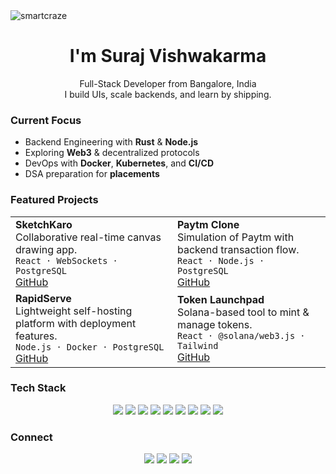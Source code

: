 <img src="https://komarev.com/ghpvc/?username=smartcraze&label=Profile%20views&color=0e75b6&style=flat" alt="smartcraze" />

<h1 align="center">I'm Suraj Vishwakarma</h1>
<p align="center">
  Full-Stack Developer from Bangalore, India<br/>
  I build UIs, scale backends, and learn by shipping.
</p>

### Current Focus
- Backend Engineering with **Rust** & **Node.js**
- Exploring **Web3** & decentralized protocols
- DevOps with **Docker**, **Kubernetes**, and **CI/CD**
- DSA preparation for **placements**

### Featured Projects

<table>
  <tr>
    <td><strong>SketchKaro</strong><br/>
      Collaborative real-time canvas drawing app.<br/>
      <code>React · WebSockets · PostgreSQL</code><br/>
      <a href="https://github.com/smartcraze/sketchkaro">GitHub</a>
    </td>
    <td><strong>Paytm Clone</strong><br/>
      Simulation of Paytm with backend transaction flow.<br/>
      <code>React · Node.js · PostgreSQL</code><br/>
      <a href="https://github.com/smartcraze/paytm-clone">GitHub</a>
    </td>
  </tr>
  <tr>
    <td><strong>RapidServe</strong><br/>
      Lightweight self-hosting platform with deployment features.<br/>
      <code>Node.js · Docker · PostgreSQL</code><br/>
      <a href="https://github.com/smartcraze/rapidserve">GitHub</a>
    </td>
    <td><strong>Token Launchpad</strong><br/>
      Solana-based tool to mint & manage tokens.<br/>
      <code>React · @solana/web3.js · Tailwind</code><br/>
      <a href="https://github.com/smartcraze/token-launchpad">GitHub</a>
    </td>
  </tr>
</table>

### Tech Stack

<p align="center">
  <img src="https://img.shields.io/badge/React-20232A?style=flat&logo=react" />
  <img src="https://img.shields.io/badge/Next.js-000?style=flat&logo=nextdotjs" />
  <img src="https://img.shields.io/badge/TailwindCSS-38B2AC?style=flat&logo=tailwind-css&logoColor=white" />
  <img src="https://img.shields.io/badge/Node.js-339933?style=flat&logo=nodedotjs&logoColor=white" />
  <img src="https://img.shields.io/badge/Rust-000000?style=flat&logo=rust" />
  <img src="https://img.shields.io/badge/Docker-2496ED?style=flat&logo=docker" />
  <img src="https://img.shields.io/badge/PostgreSQL-4169E1?style=flat&logo=postgresql" />
  <img src="https://img.shields.io/badge/MongoDB-4EA94B?style=flat&logo=mongodb" />
  <img src="https://img.shields.io/badge/GitHub-181717?style=flat&logo=github" />
</p>

### Connect

<p align="center">
  <a href="https://smartcraze.online"><img src="https://img.shields.io/badge/Portfolio-000?style=flat&logo=google-chrome&logoColor=white" /></a>
  <a href="https://linkedin.com/in/surajv354"><img src="https://img.shields.io/badge/LinkedIn-0077B5?style=flat&logo=linkedin&logoColor=white" /></a>
  <a href="https://x.com/surajv354"><img src="https://img.shields.io/badge/X-000?style=flat&logo=x&logoColor=white" /></a>
  <a href="https://youtube.com/@smartcraze17"><img src="https://img.shields.io/badge/YouTube-FF0000?style=flat&logo=youtube&logoColor=white" /></a>
</p>
